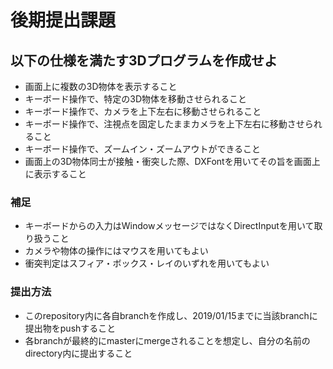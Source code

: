 # 後期提出課題

## 以下の仕様を満たす3Dプログラムを作成せよ
* 画面上に複数の3D物体を表示すること
* キーボード操作で、特定の3D物体を移動させられること
* キーボード操作で、カメラを上下左右に移動させられること
* キーボード操作で、注視点を固定したままカメラを上下左右に移動させられること
* キーボード操作で、ズームイン・ズームアウトができること
* 画面上の3D物体同士が接触・衝突した際、DXFontを用いてその旨を画面上に表示すること

### 補足
* キーボードからの入力はWindowメッセージではなくDirectInputを用いて取り扱うこと
* カメラや物体の操作にはマウスを用いてもよい
* 衝突判定はスフィア・ボックス・レイのいずれを用いてもよい

### 提出方法
* このrepository内に各自branchを作成し、2019/01/15までに当該branchに提出物をpushすること
* 各branchが最終的にmasterにmergeされることを想定し、自分の名前のdirectory内に提出すること
